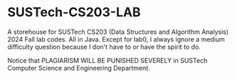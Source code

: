 # SUSTech-CS203-LAB
A storehouse for SUSTech CS203 (Data Structures and Algorithm Analysis) 2024 Fall lab codes. All in Java. Except for lab0, I always ignore a medium difficulty question because I don't have to or have the spirit to do.

Notice that PLAGIARISM WILL BE PUNISHED SEVERELY in SUSTech Computer Science and Engineering Department.
